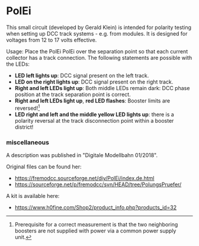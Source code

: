 # PolEi

This small circuit (developed by Gerald Klein) is intended for polarity testing when setting up DCC track systems - e.g. from modules. It is designed for voltages from 12 to 17 volts effective.

Usage:
Place the PolEi PolEi over the separation point so that each current collector has a track connection.
The following statements are possible with the LEDs:<br> 
- **LED left lights up**: DCC signal present on the left track.<br>
- **LED on the right lights up**: DCC signal present on the right track.<br>
- **Right and left LEDs light up**: Both middle LEDs remain dark: DCC phase position at the track separation point is correct.<br>
- **Right and left LEDs light up**, **red LED flashes**: Booster limits are reversed![^1]<br>
- **LED right and left and the middle yellow LED lights up**: there is a polarity reversal at the track disconnection point within a booster district!<br>

### miscellaneous
A description was published in "Digitale Modellbahn 01/2018".<br>

Original files can be found her:<br>
- https://fremodcc.sourceforge.net/diy/PolEi/index.de.html<br>
- https://sourceforge.net/p/fremodcc/svn/HEAD/tree/PolungsPruefer/<br>

A kit is available here:<br>
- https://www.h0fine.com/Shop2/product_info.php?products_id=32<br>

[^1]: Prerequisite for a correct measurement is that the two neighboring boosters are not supplied with power via a common power supply unit. 